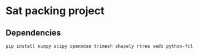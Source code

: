 # Sat packing project

## Dependencies
```bash
pip install numpy scipy openmdao trimesh shapely rtree vedo python-fcl vtk

```
